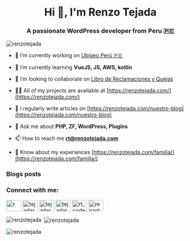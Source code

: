 <h1 align="center">Hi 👋, I'm Renzo Tejada</h1>
<h3 align="center">A passionate WordPress developer from Peru 🇵🇪</h3>

<p align="left"> <img src="https://komarev.com/ghpvc/?username=renzotejada&label=Profile%20views&color=0e75b6&style=flat" alt="renzotejada" /> </p>

- 🔭 I’m currently working on [Ubigeo Perú 🇵🇪](https://github.com/RenzoTejada/ubigeo-peru)

- 🌱 I’m currently learning **VueJS, JS, AWS, kotlin**

- 👯 I’m looking to collaborate on [Libro de Reclamaciones y Quejas](https://github.com/RenzoTejada/libro-de-reclamaciones-y-quejas)

- 👨‍💻 All of my projects are available at [https://renzotejada.com/](https://renzotejada.com/)

- 📝 I regularly write articles on [https://renzotejada.com/nuestro-blog](https://renzotejada.com/nuestro-blog)

- 💬 Ask me about **PHP, ZF, WordPress, Plugins**

- 📫 How to reach me **rt@renzotejada.com**

- 📄 Know about my experiences [https://renzotejada.com/familia/](https://renzotejada.com/familia/)

### Blogs posts
<!-- BLOG-POST-LIST:START -->
<!-- BLOG-POST-LIST:END -->

<h3 align="left">Connect with me:</h3>
<p align="left">
<a href="https://dev.to/r" target="blank"><img align="center" src="https://cdn.jsdelivr.net/npm/simple-icons@3.0.1/icons/dev-dot-to.svg" alt="r" height="30" width="40" /></a>
<a href="https://twitter.com/tejadarenzo" target="blank"><img align="center" src="https://cdn.jsdelivr.net/npm/simple-icons@3.0.1/icons/twitter.svg" alt="tejadarenzo" height="30" width="40" /></a>
<a href="https://linkedin.com/in/tejadarenzo" target="blank"><img align="center" src="https://cdn.jsdelivr.net/npm/simple-icons@3.0.1/icons/linkedin.svg" alt="tejadarenzo" height="30" width="40" /></a>
<a href="https://fb.com/tejadarenzo" target="blank"><img align="center" src="https://cdn.jsdelivr.net/npm/simple-icons@3.0.1/icons/facebook.svg" alt="tejadarenzo" height="30" width="40" /></a>
<a href="https://instagram.com/rt_codes" target="blank"><img align="center" src="https://cdn.jsdelivr.net/npm/simple-icons@3.0.1/icons/instagram.svg" alt="rt_codes" height="30" width="40" /></a>
<a href="https://www.youtube.com/c/renzotejada" target="blank"><img align="center" src="https://cdn.jsdelivr.net/npm/simple-icons@3.0.1/icons/youtube.svg" alt="renzotejada" height="30" width="40" /></a>
</p>

<p><img align="left" src="https://github-readme-stats.vercel.app/api/top-langs?username=renzotejada&show_icons=true&locale=en&layout=compact" alt="renzotejada" /></p>

<p>&nbsp;<img align="center" src="https://github-readme-stats.vercel.app/api?username=renzotejada&show_icons=true&locale=en" alt="renzotejada" /></p>

<p><img align="center" src="https://github-readme-streak-stats.herokuapp.com/?user=renzotejada&" alt="renzotejada" /></p>
